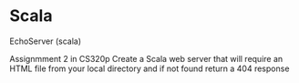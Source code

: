 # Scala
EchoServer (scala)  

Assignmment 2 in CS320p 
Create a Scala web server that will require an HTML file from your local directory and if not found return a 404 response 
